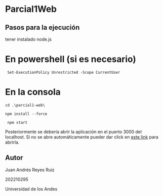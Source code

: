 # Parcial1Web

## Pasos para la ejecución
tener instalado node.js
# En powershell (si es necesario)
``` Set-ExecutionPolicy Unrestricted -Scope CurrentUser```


# En la consola
``` cd .\parcial1-web\ ```

``` npm install --force ```

``` npm start```

Posteriormente se debería abrir la aplicación en el puerto 3000 del localhost. Si no se abre automáticamente pueder dar click en [este link](http://localhost:3000) para abrirla.

## Autor
Juan Andrés Reyes Ruiz

202210295

Universidad de los Andes

